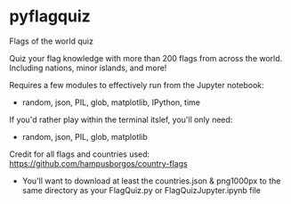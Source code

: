 # pyflagquiz
Flags of the world quiz

Quiz your flag knowledge with more than 200 flags from across the world. Including nations, minor islands, and more!

Requires a few modules to effectively run from the Jupyter notebook:
* random, json, PIL, glob, matplotlib, IPython, time

If you'd rather play within the terminal itslef, you'll only need:
* random, json, PIL, glob, matplotlib

Credit for all flags and countries used: https://github.com/hampusborgos/country-flags
* You'll want to download at least the countries.json & png1000px to the same directory as your FlagQuiz.py or FlagQuizJupyter.ipynb file
